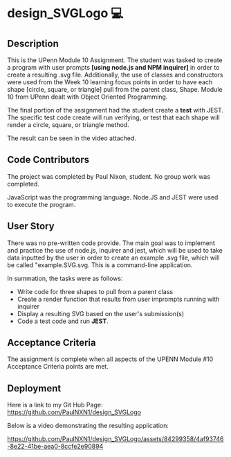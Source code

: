 # design_SVGLogo 💻

## Description
This is the UPenn Module 10 Assignment.  The student was tasked to create a program with user prompts **[using node.js and NPM inquirer]** in order to create a resulting .svg file.  Additionally, the use of classes and constructors were used from the Week 10 learning focus points in order to have each shape [circle, square, or triangle] pull from the parent class, Shape.  Module 10 from UPenn dealt with Object Oriented Programming.  

The final portion of the assignment had the student create a **test** with JEST.  
The specific test code create will run verifying, or test that each shape will render a circle, square, or triangle method.  


The result can be seen in the video attached.  


## Code Contributors
The project was completed by Paul Nixon, student. No group work was completed.

JavaScript was the programming language.  Node.JS and JEST were used to execute the program.   


## User Story
There was no pre-written code provide.   The main goal was to implement and practice the use of node.js, inquirer and jest, which will be used to take data inputted by the user in order to create an example .svg file, which will be called "example.SVG.svg.  This is a command-line application.  

In summation, the tasks were as follows:

-  Write code for three shapes to pull from a parent class
- Create a render function that results from user imprompts running with inquirer 
-  Display a resulting SVG based on the user's submission(s)
- Code a test code and run **JEST**.  


## Acceptance Criteria
The assignment is complete when all aspects of the UPENN Module #10 Acceptance Criteria points are met. 


## Deployment

Here is a link to my Git Hub Page: 
https://github.com/PaulNXN1/design_SVGLogo


Below is a video demonstrating the resulting application:

https://github.com/PaulNXN1/design_SVGLogo/assets/84299358/4af93746-8e22-41be-aea0-8ccfe2e90894




